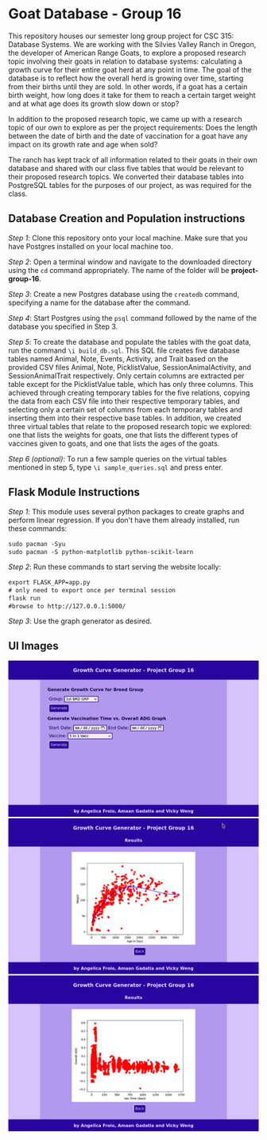 # Goat Database - Group 16
This repository houses our semester long group project for CSC 315: Database Systems. We are working with the Silvies Valley Ranch in Oregon, the developer of American Range Goats, to explore a proposed research topic involving their goats in relation to database systems: calculating a growth curve for their entire goat herd at any point in time. The goal of the database is to reflect how the overall herd is growing over time, starting from their births until they are sold. In other words, if a goat has a certain birth weight, how long does it take for them to reach a certain target weight and at what age does its growth slow down or stop?

In addition to the proposed research topic, we came up with a research topic of our own to explore as per the project requirements: Does the length between the date of birth and the date of vaccination for a goat have any impact on its growth rate and age when sold?

The ranch has kept track of all information related to their goats in their own database and shared with our class five tables that would be relevant to their proposed research topics. We converted their database tables into PostgreSQL tables for the purposes of our project, as was required for the class.

## Database Creation and Population instructions
*Step 1*: Clone this repository onto your local machine. Make sure that you have Postgres installed on your local machine too.

*Step 2*: Open a terminal window and navigate to the downloaded directory using the `cd` command appropriately. The name of the folder will be **project-group-16**.

*Step 3*: Create a new Postgres database using the `createdb` command, specifying a name for the database after the command.

*Step 4*: Start Postgres using the `psql` command followed by the name of the database you specified in Step 3.

*Step 5*: To create the database and populate the tables with the goat data, run the command `\i build_db.sql`. This SQL file creates five database tables named Animal, Note, Events,
          Activity, and Trait based on the provided CSV files Animal, Note, PicklistValue, SessionAnimalActivity, and SessionAnimalTrait respectively. Only certain columns are extracted
          per table except for the PicklistValue table, which has only three columns. This achieved through creating temporary tables for the five relations, copying the data from each
          CSV file into their respective temporary tables, and selecting only a certain set of columns from each temporary tables and inserting them into their respective base tables.
          In addition, we created three virtual tables that relate to the proposed research topic we explored: one that lists the weights for goats, one that lists the different types
          of vaccines given to goats, and one that lists the ages of the goats.
        

*Step 6 (optional)*: To run a few sample queries on the virtual tables mentioned in step 5, type `\i sample_queries.sql` and press enter.

## Flask Module Instructions
*Step 1*: This module uses several python packages to create graphs and perform linear regression. If you don't have them already installed, run these commands:

```
sudo pacman -Syu
sudo pacman -S python-matplotlib python-scikit-learn
```

*Step 2*: Run these commands to start serving the website locally:

```
export FLASK_APP=app.py
# only need to export once per terminal session
flask run
#browse to http://127.0.0.1:5000/
```
*Step 3*: Use the graph generator as desired.


## UI Images
![Home Page](images/home_page.png)
![Query Result 1](images/query1_result.png)
![Query Result 2](images/query2_result.png)
